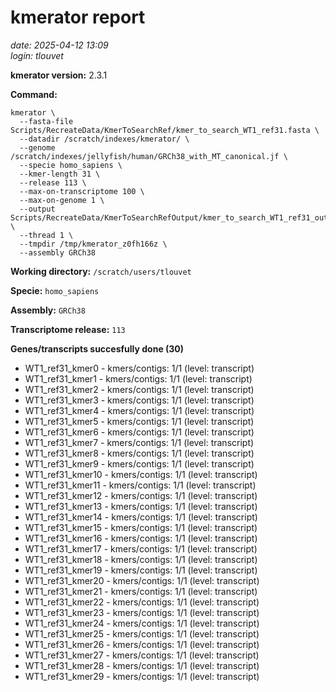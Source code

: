 # kmerator report
*date: 2025-04-12 13:09*  
*login: tlouvet*

**kmerator version:** 2.3.1

**Command:**

```
kmerator \
  --fasta-file Scripts/RecreateData/KmerToSearchRef/kmer_to_search_WT1_ref31.fasta \
  --datadir /scratch/indexes/kmerator/ \
  --genome /scratch/indexes/jellyfish/human/GRCh38_with_MT_canonical.jf \
  --specie homo_sapiens \
  --kmer-length 31 \
  --release 113 \
  --max-on-transcriptome 100 \
  --max-on-genome 1 \
  --output Scripts/RecreateData/KmerToSearchRefOutput/kmer_to_search_WT1_ref31_output \
  --thread 1 \
  --tmpdir /tmp/kmerator_z0fh166z \
  --assembly GRCh38
```

**Working directory:** `/scratch/users/tlouvet`

**Specie:** `homo_sapiens`

**Assembly:** `GRCh38`

**Transcriptome release:** `113`

**Genes/transcripts succesfully done (30)**

- WT1_ref31_kmer0 - kmers/contigs: 1/1 (level: transcript)
- WT1_ref31_kmer1 - kmers/contigs: 1/1 (level: transcript)
- WT1_ref31_kmer2 - kmers/contigs: 1/1 (level: transcript)
- WT1_ref31_kmer3 - kmers/contigs: 1/1 (level: transcript)
- WT1_ref31_kmer4 - kmers/contigs: 1/1 (level: transcript)
- WT1_ref31_kmer5 - kmers/contigs: 1/1 (level: transcript)
- WT1_ref31_kmer6 - kmers/contigs: 1/1 (level: transcript)
- WT1_ref31_kmer7 - kmers/contigs: 1/1 (level: transcript)
- WT1_ref31_kmer8 - kmers/contigs: 1/1 (level: transcript)
- WT1_ref31_kmer9 - kmers/contigs: 1/1 (level: transcript)
- WT1_ref31_kmer10 - kmers/contigs: 1/1 (level: transcript)
- WT1_ref31_kmer11 - kmers/contigs: 1/1 (level: transcript)
- WT1_ref31_kmer12 - kmers/contigs: 1/1 (level: transcript)
- WT1_ref31_kmer13 - kmers/contigs: 1/1 (level: transcript)
- WT1_ref31_kmer14 - kmers/contigs: 1/1 (level: transcript)
- WT1_ref31_kmer15 - kmers/contigs: 1/1 (level: transcript)
- WT1_ref31_kmer16 - kmers/contigs: 1/1 (level: transcript)
- WT1_ref31_kmer17 - kmers/contigs: 1/1 (level: transcript)
- WT1_ref31_kmer18 - kmers/contigs: 1/1 (level: transcript)
- WT1_ref31_kmer19 - kmers/contigs: 1/1 (level: transcript)
- WT1_ref31_kmer20 - kmers/contigs: 1/1 (level: transcript)
- WT1_ref31_kmer21 - kmers/contigs: 1/1 (level: transcript)
- WT1_ref31_kmer22 - kmers/contigs: 1/1 (level: transcript)
- WT1_ref31_kmer23 - kmers/contigs: 1/1 (level: transcript)
- WT1_ref31_kmer24 - kmers/contigs: 1/1 (level: transcript)
- WT1_ref31_kmer25 - kmers/contigs: 1/1 (level: transcript)
- WT1_ref31_kmer26 - kmers/contigs: 1/1 (level: transcript)
- WT1_ref31_kmer27 - kmers/contigs: 1/1 (level: transcript)
- WT1_ref31_kmer28 - kmers/contigs: 1/1 (level: transcript)
- WT1_ref31_kmer29 - kmers/contigs: 1/1 (level: transcript)
